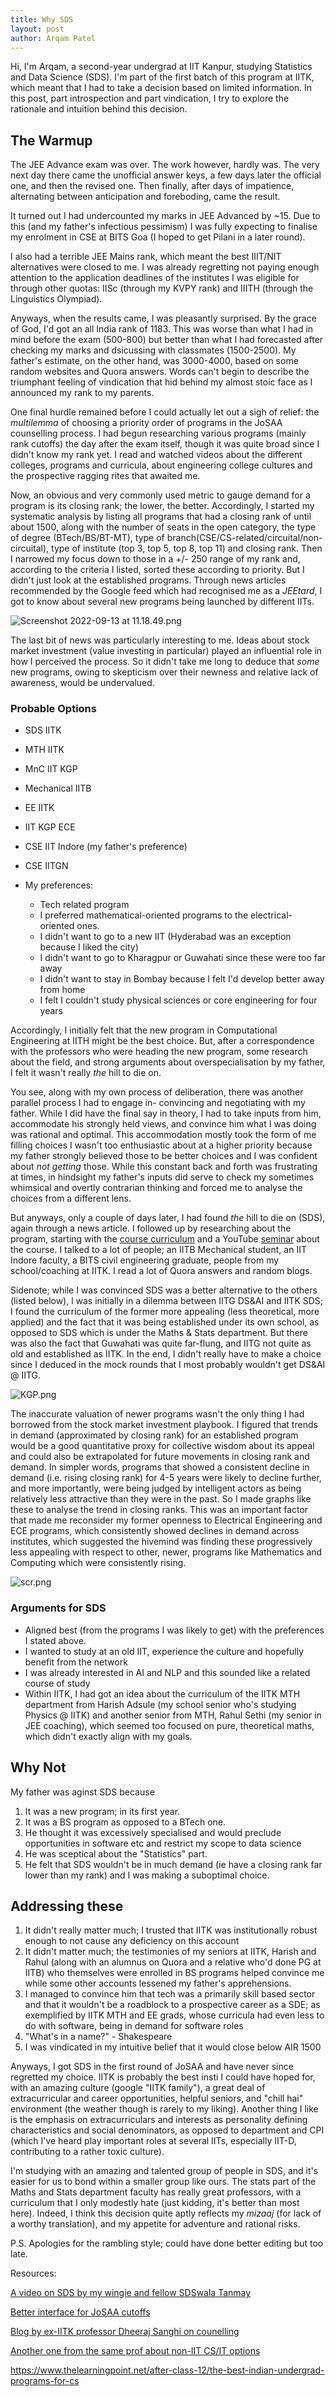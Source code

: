 ```yaml
---
title: Why SDS
layout: post
author: Arqam Patel
---
```


Hi, I'm Arqam, a second-year undergrad at IIT Kanpur, studying Statistics and Data Science (SDS). I'm part of the first batch of this program at IITK, which meant that I had to take a decision based on limited information. In this post, part introspection and part vindication, I try to explore the rationale and intuition behind this decision.


## The Warmup 

The JEE Advance exam was over. The work however, hardly was. The very next day there came the unofficial answer keys, a few days later the official one, and then the revised one. Then finally, after days of impatience, alternating between anticipation and foreboding, came the result.

It turned out I had undercounted my marks in JEE Advanced by ~15. Due to this (and my father's infectious pessimism) I was fully expecting to finalise my enrolment in CSE at BITS Goa (I hoped to get Pilani in a later round). 

I also had a terrible JEE Mains rank, which meant the best IIIT/NIT alternatives were closed to me. I was already regretting not paying enough attention to the application deadlines of the institutes I was eligible for through other quotas: IISc (through my KVPY rank) and IIITH (through the Linguistics Olympiad).

Anyways, when the results came, I was pleasantly surprised. By the grace of God, I'd got an all India rank of 1183. This was worse than what I had in mind before the exam (500-800) but better than what I had forecasted after checking my marks and dsicussing with classmates (1500-2500). My father's estimate, on the other hand, was 3000-4000, based on some random websites and Quora answers. Words can't begin to describe the triumphant feeling of vindication that hid behind my almost stoic face as I announced my rank to my parents.

One final hurdle remained before I could actually let out a sigh of relief: the _multilemma_ of choosing a priority order of programs in the JoSAA counselling process. I had begun researching various programs (mainly rank cutoffs) the day after the exam itself, though it was quite broad since I didn't know my rank yet. I read and watched videos about the different colleges, programs and curricula, about engineering college cultures and the prospective ragging rites that awaited me. 

Now, an obvious and very commonly used metric to gauge demand for a program is its closing rank; the lower, the better. Accordingly, I started my systematic analysis by listing all programs that had a closing rank of until about 1500, along with the number of seats in the open category, the type of degree (BTech/BS/BT-MT), type of branch(CSE/CS-related/circuital/non-circuital), type of institute (top 3, top 5, top 8, top 11) and closing rank.  Then I narrowed my focus down to those in a +/- 250 range of my rank and, according to the criteria I listed, sorted these according to priority. But I didn't just look at the established programs. Through news articles recommended by the Google feed which had recognised me as a _JEEtard_, I got to know about several new programs being launched by different IITs. 

![Screenshot 2022-09-13 at 11.18.49.png](/assets/choices.png)

The last bit of news was particularly interesting to me. Ideas about stock market investment (value investing in particular) played an influential role in how I perceived the process. So it didn't take me long to deduce that *some* new programs, owing to skepticism over their newness and relative lack of awareness, would be undervalued. 

### Probable Options
- SDS IITK
- MTH IITK
- MnC IIT KGP
- Mechanical IITB 
- EE IITK
- IIT KGP ECE
- CSE IIT Indore (my father's preference)
- CSE IITGN

- My preferences:
	- Tech related program
	- I preferred mathematical-oriented programs to the electrical-oriented ones.
	- I didn't want to go to a new IIT (Hyderabad was an exception because I liked the city)
	- I didn't want to go to Kharagpur or Guwahati since these were too far away
	- I didn't want to stay in Bombay because I felt I'd develop better away from home
	- I felt I couldn't study physical sciences or core engineering for four years

Accordingly, I initially felt that the new program in Computational Engineering at IITH might be the best choice. But, after a correspondence with the professors who were heading the new program, some research about the field, and strong arguments about overspecialisation by my father, I felt it wasn't really *the* hill to die on. 

You see, along with my own process of deliberation, there was another parallel process I had to engage in- convincing and negotiating with my father. While I did have the final say in theory, I had to take inputs from him, accommodate his strongly held views, and convince him what I was doing was rational and optimal. This accommodation mostly took the form of me filling choices I wasn't too enthusiastic about at a higher priority because my father strongly believed those to be better choices and I was confident about *not getting* those. While this constant back and forth was frustrating at times, in hindsight my father's inputs did serve to check my sometimes whimsical and overtly contrarian thinking and forced me to analyse the choices from a different lens.

But anyways, only a couple of days later, I had found *the* hill to die on (SDS), again through a news article. I followed up by researching about the program, starting with the [course curriculum](https://www.iitk.ac.in/math/data/Inst_Webpage_STanDS-06-09-21.pdf)  and a YouTube [seminar](https://www.youtube.com/watch?v=9W-nrveF_EY) about the course. I talked to a lot of people; an IITB Mechanical student, an IIT Indore faculty, a BITS civil engineering graduate, people from my school/coaching at IITK. I read a lot of Quora answers and random blogs. 

Sidenote; while I was convinced SDS was a better alternative to the others (listed below), l was initially in a dilemma between IITG DS&AI and IITK SDS; I found the curriculum of the former more appealing (less theoretical, more applied) and the fact that it was being established under its own school, as opposed to SDS which is under the Maths & Stats department. But there was also the fact that Guwahati was quite far-flung, and IITG not quite as old and established as IITK. In the end, I didn't really have to make a choice since I deduced in the mock rounds that I most probably wouldn't get DS&AI @ IITG.

![KGP.png](/assets/KGP.png)

The inaccurate valuation of newer programs wasn't the only thing I had borrowed from the stock market investment playbook. I figured that trends in demand (approximated by closing rank) for an established program would be a good quantitative proxy for collective wisdom about its appeal and could also be extrapolated for future movements in closing rank and demand. In simpler words, programs that showed a consistent decline in demand (i.e. rising closing rank) for 4-5 years were likely to decline further, and more importantly, were being judged by intelligent actors as being relatively less attractive than they were in the past. So I made graphs like these to analyse the trend in closing ranks. This was an important factor that made me reconsider my former openness to Electrical Engineering and ECE programs, which consistently showed declines in demand across institutes, which suggested the hivemind was finding these progressively less appealing with respect to other, newer, programs like Mathematics and Computing which were consistently rising.

![scr.png](/assets/quant_model.png)

### Arguments for SDS
- Aligned best (from the programs I was likely to get) with the preferences I stated above.
- I wanted to study at an old IIT, experience the culture and hopefully benefit from the network
- I was already interested in AI and NLP and this sounded like a related course of study
- Within IITK, I had got an idea about the curriculum of the IITK MTH department from Harish Adsule (my school senior who's studying Physics @ IITK) and another senior from MTH, Rahul Sethi (my senior in JEE coaching), which seemed too focused on pure, theoretical maths, which didn't exactly align with my goals.


## Why Not
My father was aginst SDS because
1. It was a new program; in its first year.
2. It was a BS program as opposed to a BTech one.
3. He thought it was excessively specialised and would preclude opportunities in software etc and restrict my scope to data science
4. He was sceptical about the "Statistics" part.
5. He felt that SDS wouldn't be in much demand (ie have a closing rank far lower than my rank) and I was making a suboptimal choice.


## Addressing these
1.  It didn't really matter much; I trusted that IITK was institutionally robust enough to not cause any deficiency on this account 
2. It didn't matter much; the testimonies of my seniors at IITK, Harish and Rahul (along with an alumnus on Quora and a relative who'd done PG at IITB) who themselves were enrolled in BS programs helped convince me while some other accounts lessened my father's apprehensions.  
3. I managed to convince him that tech was a primarily skill based sector and that it wouldn't be a roadblock to a prospective career as a SDE; as exemplified by IITK MTH and EE grads, whose curricula had even less to do with software, being in demand for software roles
4.  "What's in a name?" - Shakespeare
5. I was vindicated in my intuitive belief that it would close below AIR 1500


Anyways, I got SDS in the first round of JoSAA and have never since regretted my choice. IITK is probably the best insti I could have hoped for, with an amazing culture (google "IITK family"), a great deal of extracurricular and career opportunities, helpful seniors, and "chill hai" environment (the weather though is rarely to my liking). Another thing I like is the emphasis on extracurriculars and interests as personality defining characteristics and social denominators, as opposed to department and CPI (which I've heard play important roles at several IITs, especially IIT-D, contributing to a rather toxic culture).

I'm studying with an amazing and talented group of people in SDS, and it's easier for us to bond within a smaller group like ours. The stats part of the Maths and Stats department faculty has really great professors, with a curriculum that I only modestly hate (just kidding, it's better than most here). Indeed, I think this decision quite aptly reflects my *mizaaj* (for lack of a worthy translation), and my appetite for adventure and rational risks.

P.S. Apologies for the rambling style; could have done better editing but too late.

Resources:

[A video on SDS by my wingie and fellow SDSwala Tanmay](https://www.youtube.com/watch?v=qWi9iqjNpkw)

[Better interface for JoSAA cutoffs](https://cutoffs.iitr.ac.in/)

[Blog by ex-IITK professor Dheeraj Sanghi on counelling](https://dsanghi.blogspot.com/2015/06/a-guide-to-jee-counseling-2015.html)

[Another one from the same prof about non-IIT CS/IT options](https://dsanghi.blogspot.com/2015/04/my-2015-list-of-recommended-csit.html)

<https://www.thelearningpoint.net/after-class-12/the-best-indian-undergrad-programs-for-cs>

